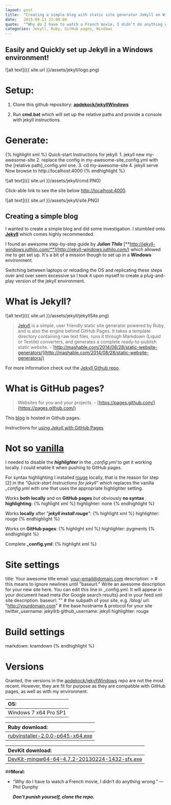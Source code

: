 ```yaml
---
layout: post
title:  "Creating a simple blog with static site generator Jekyll on Windows"
date:   2015-09-11 22:00:00
quote:  "“Why do I have to watch a French movie, I didn’t do anything wrong.” — Phil Dunphy"
categories: Jekyll, Ruby, GitHub pages, Windows
---
```


## Easily and Quickly set up Jekyll in a Windows environment!

![alt text]({{ site.url }}/assets/jekyll/logo.png)

# Setup:
1. Clone this github repository: [**apdekock/jekyllWindows**](https://github.com/apdekock/jekyllWindows)

2. Run **cmd.bat** which will set up the relative paths and provide a console with jekyll instructions.

# Generate:

{% highlight xml %}
Quick-start Instructions for jekyll:
	1. jekyll new my-awesome-site
	2. replace the config in my-awesome-site\_config.yml with 
	   the [relative path]_config.yml one.
	3. cd my-awesome-site
	4. jekyll serve
Now browse to http://localhost:4000
{% endhighlight %}

![alt text]({{ site.url }}/assets/jekyll/cmd.PNG)

Click-able link to see the site below [http://localhost:4000](http://localhost:4000).

![alt text]({{ site.url }}/assets/jekyll/site.PNG)

## Creating a simple blog

I wanted to create a simple blog and did some investigation. I stumbled onto [**Jekyll**](https://jekyllrb.com/) which comes highly recommended. 

I found an awesome step-by-step guide by _**Julian Thilo**_ [**http://jekyll-windows.juthilo.com/**](http://jekyll-windows.juthilo.com/) which allowed me to get set up. It's a bit of a mission though to set up in a **Windows** environment. 

Switching between laptops or reloading the OS and replicating these steps over and over seem excessive so I took it upon myself to create a plug-and-play version of the jekyll environment.

# What is Jekyll?

![alt text]({{ site.url }}/assets/jekyll/jekyllSite.png)

> [Jekyll](https://jekyllrb.com/) is a simple, user friendly static site generator powered by Ruby, and is also the engine behind GitHub Pages. It takes a template directory containing raw text files, runs it through Markdown (Liquid or Textile) converters, and generates a complete ready-to-publish static website. - [http://mashable.com/2014/08/28/static-website-generators/](http://mashable.com/2014/08/28/static-website-generators/)

For more information check out the [Jekyll Github repo](https://github.com/jekyll/jekyll).

# What is GitHub pages?

> Websites for you and your projects. - [https://pages.github.com/](https://pages.github.com/)

This [blog](http://apdekock.github.io) is hosted in Github pages.

Instructions for [using Jekyll with GitHub Pages](https://help.github.com/articles/using-jekyll-with-pages/) 

# Not so [vanilla](https://en.wikipedia.org/wiki/Vanilla_Ice)

I needed to disable the _**highlighter**_ in the *_config.yml* to get it working locally. I could enable it when pushing to GitHub pages.

For syntax highlighting I installed [rouge](https://github.com/jneen/rouge) locally, that is the reason for step [2] in the *"Quick-start Instructions for jekyll"* which replaces the vanilla *_config.yml* with one that uses the appropriate highlighter setting.

Works **both** **locally** and on **GitHub pages** *but* obviously **no syntax highlighting**:
{% highlight xml %}
highlighter: none
{% endhighlight %}

Works **locally** after "_**jekyll install rouge**_":
{% highlight xml %}
highlighter: rouge
{% endhighlight %}

Works on **GitHub pages**:
{% highlight xml %}
highlighter: pygments
{% endhighlight %}

Complete **_config.yml**:
{% highlight xml %}
# Site settings
title: Your awesome title
email: your-email@domain.com
description: > # this means to ignore newlines until "baseurl:"
  Write an awesome description for your new site here. You can edit this
  line in _config.yml. It will appear in your document head meta (for
  Google search results) and in your feed.xml site description.
baseurl: "" # the subpath of your site, e.g. /blog/
url: "http://yourdomain.com" # the base hostname & protocol for your site
twitter_username: jekyllrb
github_username:  jekyll
highlighter: rouge
# Build settings
markdown: kramdown
{% endhighlight %}

# Versions

Granted, the versions in the [apdekock/jekyllWindows](https://github.com/apdekock/jekyllWindows) repo are not the most recent. However, they are fit for purpose as they are compatible with GitHub pages, as well as with my environment.

|OS:|
|:---|
|Windows 7 x64 Pro SP1|

|Ruby download:|
|:---|
|[rubyinstaller-2.0.0-p645-x64.exe](http://dl.bintray.com/oneclick/rubyinstaller/rubyinstaller-2.0.0-p645-x64.exe)|

|DevKit download:|
|:---|
|[DevKit-mingw64-64-4.7.2-20130224-1432-sfx.exe](http://dl.bintray.com/oneclick/rubyinstaller/DevKit-mingw64-64-4.7.2-20130224-1432-sfx.exe)|

##**Moral:**

  * “Why do I have to watch a French movie, I didn’t do anything wrong.” — Phil Dunphy
 
    **_Don't punish yourself, clone the repo._**